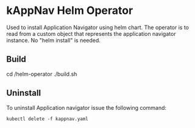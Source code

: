 # kAppNav Helm Operator

Used to install Application Navigator using helm chart. The operator is to read from a custom object that represents the application navigator instance. No "helm install" is needed.

## Build

cd <kappnav project root>/helm-operator 
./build.sh
  
## Uninstall

To uninstall Application navigator issue the following command:

```shell
kubectl delete -f kappnav.yaml 
```
